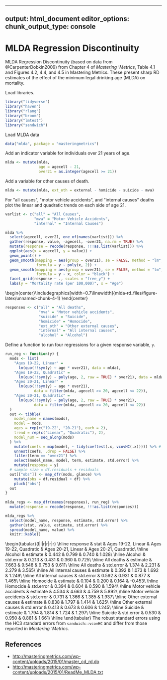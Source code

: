 
---
output: html_document
editor_options: 
  chunk_output_type: console
---
# MLDA Regression Discontinuity

MLDA Regression Discontinuity (based on data from @CarpenterDobkin2009) from 
Chapter 4 of *Mastering 'Metrics*,  Table 4.1 and Figures 4.2, 4.4, and 4.5 in Mastering Metrics. 
These present sharp RD estimates of the effect of the minimum legal drinking age (MLDA) on mortality.

Load libraries.

```r
library("tidyverse")
library("haven")
library("rlang")
library("broom")
library("lmtest")
library("sandwich")
```

Load MLDA data

```r
data("mlda", package = "masteringmetrics")
```

Add an indicator variable for individuals over 21 years of age.

```r
mlda <- mutate(mlda,
               age = agecell - 21,
               over21 = as.integer(agecell >= 21))
```
Add a variable for other causes of death.

```r
mlda <- mutate(mlda, ext_oth = external - homicide - suicide - mva)
```

For "all causes", "motor vehicle accidents", and "internal causes" deaths plot the linear and quadratic trends on each side of age 21.

```r
varlist <- c("all" = "All Causes",
             "mva" = "Motor Vehicle Accidents",
             "internal" = "Internal Causes")
```

```r
mlda %>%
  select(agecell, over21, one_of(names(varlist))) %>%
  gather(response, value, -agecell, -over21, na.rm = TRUE) %>%
  mutate(response = recode(response, !!!as.list(varlist))) %>%
  ggplot(aes(x = agecell, y = value)) +
  geom_point() +
  geom_smooth(mapping = aes(group = over21), se = FALSE, method = "lm",
              formula = y ~ poly(x, 2)) +
  geom_smooth(mapping = aes(group = over21), se = FALSE, method = "lm",
              formula = y ~ x, color = "black") +
  facet_grid(response ~ ., scales = "free_y") +
  labs(y = "Mortality rate (per 100,000)", x = "Age")
```



\begin{center}\includegraphics[width=0.7\linewidth]{mlda-rd_files/figure-latex/unnamed-chunk-4-1} \end{center}


```r
responses <- c("all" = "All deaths",
               "mva" = "Motor vehicle accidents",
               "suicide" = "Suicide",
               "homicide" = "Homocide",
               "ext_oth" = "Other external causes",
               "internal" = "All internal causes",
               "alcohol" = "Alcohol")
```

Define a function to run four regressions for a given response variable, `y`.

```r
run_reg <- function(y) {
  mods <- list(
    "Ages 19-22, Linear" =
      lm(quo(!!sym(y) ~ age * over21), data = mlda),
    "Ages 19-22, Quadratic" =
      lm(quo(!!sym(y) ~ poly(age, 2, raw = TRUE) * over21), data = mlda),
    "Ages 20-21, Linear" =
      lm(quo(!!sym(y) ~ age * over21),
             data = filter(mlda, agecell >= 20, agecell <= 22)),
    "Ages 20-21, Quadratic" =
      lm(quo(!!sym(y) ~ poly(age, 2, raw = TRUE) * over21),
             data = filter(mlda, agecell >= 20, agecell <= 22))
  )
  out <- tibble(
    model_name = names(mods),
    model = mods,
    ages = rep(c("19-22", "20-21"), each = 2),
    trend = rep(c("Linear", "Quadratic"), 2),
    model_num = seq_along(mods)
  ) %>%
    mutate(coefs = map(model, ~ tidy(coeftest(.x, vcovHC(.x))))) %>% # nolint
    unnest(coefs, .drop = FALSE) %>%
    filter(term == "over21") %>%
    select(model_name, model, term, estimate, std.error) %>%
    mutate(response = y)
  # sample size = df.residuals + residuals
  out[["obs"]] <- map_dfr(mods, glance) %>%
    mutate(obs = df.residual + df) %>%
    pluck("obs")
  out
}
   
mlda_regs <- map_dfr(names(responses), run_reg) %>%
  mutate(response = recode(response, !!!as.list(responses)))
```


```r
mlda_regs %>%
  select(model_name, response, estimate, std.error) %>%
  gather(stat, value, estimate, std.error) %>%
  spread(model_name, value) %>%
  knitr::kable()
```


\begin{tabular}{l|l|r|r|r|r}
\hline
response & stat & Ages 19-22, Linear & Ages 19-22, Quadratic & Ages 20-21, Linear & Ages 20-21, Quadratic\\
\hline
Alcohol & estimate & 0.442 & 0.799 & 0.740 & 1.028\\
\hline
Alcohol & std.error & 0.213 & 0.431 & 0.360 & 0.725\\
\hline
All deaths & estimate & 7.663 & 9.548 & 9.753 & 9.611\\
\hline
All deaths & std.error & 1.374 & 2.231 & 2.279 & 3.565\\
\hline
All internal causes & estimate & 0.392 & 1.073 & 1.692 & 1.249\\
\hline
All internal causes & std.error & 0.592 & 0.931 & 0.877 & 1.465\\
\hline
Homocide & estimate & 0.104 & 0.200 & 0.164 & -0.453\\
\hline
Homocide & std.error & 0.394 & 0.604 & 0.590 & 1.594\\
\hline
Motor vehicle accidents & estimate & 4.534 & 4.663 & 4.759 & 5.892\\
\hline
Motor vehicle accidents & std.error & 0.731 & 1.366 & 1.385 & 1.937\\
\hline
Other external causes & estimate & 0.838 & 1.797 & 1.414 & 1.625\\
\hline
Other external causes & std.error & 0.413 & 0.673 & 0.606 & 1.245\\
\hline
Suicide & estimate & 1.794 & 1.814 & 1.724 & 1.297\\
\hline
Suicide & std.error & 0.530 & 0.950 & 0.881 & 1.661\\
\hline
\end{tabular}
The robust standard errors using the HC3 standard errors from 
`sandwich::vcovHC` and differ from those reported in *Mastering 'Metrics*.

## References

- <http://masteringmetrics.com/wp-content/uploads/2015/01/master_cd_rd.do>
- <http://masteringmetrics.com/wp-content/uploads/2015/01/ReadMe_MLDA.txt>

